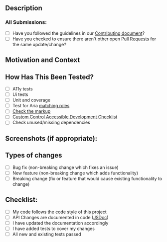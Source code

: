## Description
<!--- Describe your changes in detail -->

### All Submissions:
* [ ] Have you followed the guidelines in our [Contributing document](https://github.com/orgs/Vonage/teams/vivid-core/discussions/2)?
* [ ] Have you checked to ensure there aren't other open [Pull Requests](../../../pulls) for the same update/change?

<!-- You can erase any parts of this template not applicable to your Pull Request. -->

## Motivation and Context
<!--- Why is this change required? What problem does it solve? -->
<!--- If it fixes an open issue, please link to the issue here. -->

## How Has This Been Tested?
<!--- Please describe in detail how you tested your changes. -->
<!--- Include details of your testing environment, and the tests you ran to -->
<!--- see how your change affects other areas of the code, etc. -->
* [ ] A11y tests
* [ ] Ui tests
* [ ] Unit and coverage
* [ ] Test for Aria [matching roles](https://developer.mozilla.org/en-US/docs/Web/Accessibility/ARIA/Roles)
* [ ] [Check the markup](https://validator.w3.org/)
* [ ] [Custom Control Accessible Development Checklist](https://w3c.github.io/using-aria/#checklist)
* [ ] Check unused/missing dependencies

## Screenshots (if appropriate):

## Types of changes
<!--- What types of changes does your code introduce? Put an `x` in all the boxes that apply: -->
* [ ] Bug fix (non-breaking change which fixes an issue)
* [ ] New feature (non-breaking change which adds functionality)
* [ ] Breaking change (fix or feature that would cause existing functionality to change)

## Checklist:
<!--- Go over all the following points, and put an `x` in all the boxes that apply. -->
<!--- If you're unsure about any of these, don't hesitate to ask. We're here to help! -->
* [ ] My code follows the code style of this project
* [ ] API Changes are documented in code ([JSDoc](https://jsdoc.app/about-getting-started.html))
* [ ] I have updated the documentation accordingly
* [ ] I have added tests to cover my changes
* [ ] All new and existing tests passed
